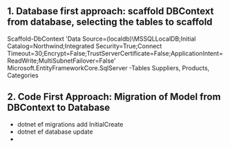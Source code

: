 ## 1. Database first approach: scaffold DBContext from database, selecting the tables to scaffold

Scaffold-DbContext 'Data Source=(localdb)\MSSQLLocalDB;Initial Catalog=Northwind;Integrated Security=True;Connect Timeout=30;Encrypt=False;TrustServerCertificate=False;ApplicationIntent=ReadWrite;MultiSubnetFailover=False' Microsoft.EntityFrameworkCore.SqlServer -Tables Suppliers, Products, Categories

## 2. Code First Approach: Migration of Model from DBContext to Database

- dotnet ef migrations add InitialCreate
- dotnet ef database update
- 

